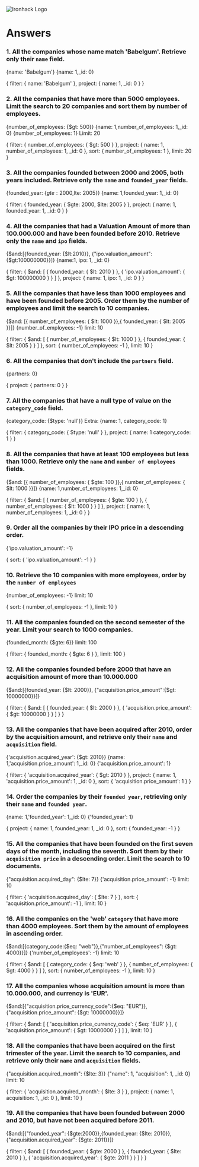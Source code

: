 ![Ironhack Logo](https://i.imgur.com/1QgrNNw.png)

# Answers

### 1. All the companies whose name match 'Babelgum'. Retrieve only their `name` field.
{name: 'Babelgum'}
{name: 1,_id: 0}

<!-- OR -->

{
 filter: {
  name: 'Babelgum'
 },
 project: {
  name: 1,
  _id: 0
 }
}

### 2. All the companies that have more than 5000 employees. Limit the search to 20 companies and sort them by **number of employees**.
{number_of_employees: {$gt: 500}}
{name: 1,number_of_employees: 1,_id: 0}
{number_of_employees: 1}
Limit: 20

<!-- OR -->

{
 filter: {
  number_of_employees: {
   $gt: 500
  }
 },
 project: {
  name: 1,
  number_of_employees: 1,
  _id: 0
 },
 sort: {
  number_of_employees: 1
 },
 limit: 20
}

### 3. All the companies founded between 2000 and 2005, both years included. Retrieve only the `name` and `founded_year` fields.
{founded_year: {$gte: 2000,$lte: 2005}}
{name: 1,founded_year: 1,_id: 0}

<!-- OR -->

{
 filter: {
  founded_year: {
   $gte: 2000,
   $lte: 2005
  }
 },
 project: {
  name: 1,
  founded_year: 1,
  _id: 0
 }
}

### 4. All the companies that had a Valuation Amount of more than 100.000.000 and have been founded before 2010. Retrieve only the `name` and `ipo` fields.

{$and:[{founded_year: {$lt:2010}}, {"ipo.valuation_amount":{$gt:100000000}}]}
{name:1, ipo: 1, _id: 0}

<!-- OR -->

{
 filter: {
  $and: [
   {
    founded_year: {
     $lt: 2010
    }
   },
   {
    'ipo.valuation_amount': {
     $gt: 100000000
    }
   }
  ]
 },
 project: {
  name: 1,
  ipo: 1,
  _id: 0
 }
}

### 5. All the companies that have less than 1000 employees and have been founded before 2005. Order them by the number of employees and limit the search to 10 companies.
{$and: [{ number_of_employees: { $lt: 1000 }},{ founded_year: { $lt: 2005 }}]}
{number_of_employees: -1}
limit: 10 
<!-- I choosed to sort -1 so that the list actually not only contain of comps with 0 empl, but starts at the highest number insted. -->
<!--OR -->
{
 filter: {
  $and: [
   {
    number_of_employees: {
     $lt: 1000
    }
   },
   {
    founded_year: {
     $lt: 2005
    }
   }
  ]
 },
 sort: {
  number_of_employees: -1
 },
 limit: 10
}
### 6. All the companies that don't include the `partners` field.
{partners: 0}
<!-- OR -->
{
 project: {
  partners: 0
 }
}
### 7. All the companies that have a null type of value on the `category_code` field.
{category_code: {$type: 'null'}}
Extra:
{name: 1, category_code: 1}
<!-- Your Code Goes Here -->
{
 filter: {
  category_code: {
   $type: 'null'
  }
 },
 project: {
  name: 1
  category_code: 1
 }
}
### 8. All the companies that have at least 100 employees but less than 1000. Retrieve only the `name` and `number of employees` fields.
{$and: [{ number_of_employees: { $gte: 100 }},{ number_of_employees: { $lt: 1000 }}]}
{name: 1,number_of_employees: 1,_id: 0}
<!-- Your Code Goes Here -->
{
 filter: {
  $and: [
   {
    number_of_employees: {
     $gte: 100
    }
   },
   {
    number_of_employees: {
     $lt: 1000
    }
   }
  ]
 },
 project: {
  name: 1,
  number_of_employees: 1,
  _id: 0
 }
}
### 9. Order all the companies by their IPO price in a descending order.
{'ipo.valuation_amount': -1}
<!-- Your Code Goes Here -->
{
 sort: {
  'ipo.valuation_amount': -1
 }
}
### 10. Retrieve the 10 companies with more employees, order by the `number of employees`
{number_of_employees: -1}
limit: 10
<!-- Your Code Goes Here -->
{
 sort: {
  number_of_employees: -1
 },
 limit: 10
}
### 11. All the companies founded on the second semester of the year. Limit your search to 1000 companies.
{founded_month: {$gte: 6}}
limit: 100
<!-- Your Code Goes Here -->
{
 filter: {
  founded_month: {
   $gte: 6
  }
 },
 limit: 100
}
### 12. All the companies founded before 2000 that have an acquisition amount of more than 10.000.000
{$and:[{founded_year: {$lt: 2000}}, {"acquisition.price_amount":{$gt: 10000000}}]}
<!-- Your Code Goes Here -->
{
 filter: {
  $and: [
   {
    founded_year: {
     $lt: 2000
    }
   },
   {
    'acquisition.price_amount': {
     $gt: 10000000
    }
   }
  ]
 }
}
### 13. All the companies that have been acquired after 2010, order by the acquisition amount, and retrieve only their `name` and `acquisition` field.
{'acquisition.acquired_year': {$gt: 2010}}
{name: 1,'acquisition.price_amount': 1,_id: 0}
{'acquisition.price_amount': 1}
<!-- Your Code Goes Here -->
{
 filter: {
  'acquisition.acquired_year': {
   $gt: 2010
  }
 },
 project: {
  name: 1,
  'acquisition.price_amount': 1,
  _id: 0
 },
 sort: {
  'acquisition.price_amount': 1
 }
}
### 14. Order the companies by their `founded year`, retrieving only their `name` and `founded year`.
{name: 1,'founded_year': 1,_id: 0}
{'founded_year': 1}
<!-- Your Code Goes Here -->
{
 project: {
  name: 1,
  founded_year: 1,
  _id: 0
 },
 sort: {
  founded_year: -1
 }
}
### 15. All the companies that have been founded on the first seven days of the month, including the seventh. Sort them by their `acquisition price` in a descending order. Limit the search to 10 documents.
{"acquisition.acquired_day": {$lte: 7}}
{'acquisition.price_amount': -1}
limit: 10
<!-- Your Code Goes Here -->
{
 filter: {
  'acquisition.acquired_day': {
   $lte: 7
  }
 },
 sort: {
  'acquisition.price_amount': -1
 },
 limit: 10
}
### 16. All the companies on the 'web' `category` that have more than 4000 employees. Sort them by the amount of employees in ascending order.
{$and:[{category_code:{$eq: "web"}},{"number_of_employees": {$gt: 4000}}]}
{'number_of_employees': -1}
limit: 10
<!-- Your Code Goes Here -->
{
 filter: {
  $and: [
   {
    category_code: {
     $eq: 'web'
    }
   },
   {
    number_of_employees: {
     $gt: 4000
    }
   }
  ]
 },
 sort: {
  number_of_employees: -1
 },
 limit: 10
}
### 17. All the companies whose acquisition amount is more than 10.000.000, and currency is 'EUR'.
{$and:[{"acquisition.price_currency_code":{$eq: "EUR"}},{"acquisition.price_amount": {$gt: 10000000}}]}
<!-- Your Code Goes Here -->
{
 filter: {
  $and: [
   {
    'acquisition.price_currency_code': {
     $eq: 'EUR'
    }
   },
   {
    'acquisition.price_amount': {
     $gt: 10000000
    }
   }
  ]
 },
 limit: 10
}
### 18. All the companies that have been acquired on the first trimester of the year. Limit the search to 10 companies, and retrieve only their `name` and `acquisition` fields.
{"acquisition.acquired_month": {$lte: 3}}
{"name": 1, "acquisition": 1, _id: 0}
limit: 10
<!-- Your Code Goes Here -->
{
 filter: {
  'acquisition.acquired_month': {
   $lte: 3
  }
 },
 project: {
  name: 1,
  acquisition: 1,
  _id: 0
 },
 limit: 10
}
### 19. All the companies that have been founded between 2000 and 2010, but have not been acquired before 2011.
{$and:[{"founded_year": {$gte:2000}},{founded_year: {$lte: 2010}}, {"acquisition.acquired_year": {$gte: 2011}}]}
<!-- Your Code Goes Here -->
{
 filter: {
  $and: [
   {
    founded_year: {
     $gte: 2000
    }
   },
   {
    founded_year: {
     $lte: 2010
    }
   },
   {
    'acquisition.acquired_year': {
     $gte: 2011
    }
   }
  ]
 }
}